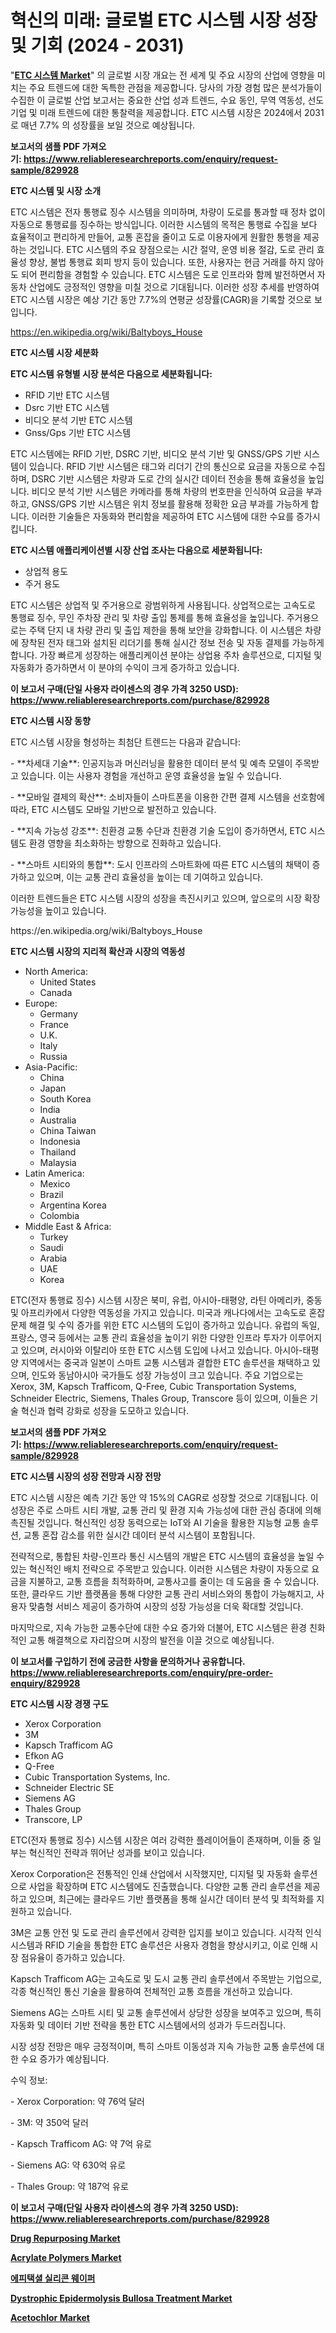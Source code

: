<p><h1>혁신의 미래: 글로벌 ETC 시스템 시장 성장 및 기회 (2024 - 2031)</h1></p><p>"<strong><a href="https://www.reliableresearchreports.com/etc-system-market-in-global-r829928?utm_campaign=106&utm_medium=7&utm_source=Github&utm_content=ia&utm_term=13112024&utm_id=etc-system">ETC 시스템 Market</a></strong>" 의 글로벌 시장 개요는 전 세계 및 주요 시장의 산업에 영향을 미치는 주요 트렌드에 대한 독특한 관점을 제공합니다. 당사의 가장 경험 많은 분석가들이 수집한 이 글로벌 산업 보고서는 중요한 산업 성과 트렌드, 수요 동인, 무역 역동성, 선도 기업 및 미래 트렌드에 대한 통찰력을 제공합니다. ETC 시스템 시장은 2024에서 2031로 매년 7.7% 의 성장률을 보일 것으로 예상됩니다.</p>
<p><strong>보고서의 샘플 PDF 가져오기:&nbsp;<a href="https://www.reliableresearchreports.com/enquiry/request-sample/829928?utm_campaign=106&utm_medium=7&utm_source=Github&utm_content=ia&utm_term=13112024&utm_id=etc-system">https://www.reliableresearchreports.com/enquiry/request-sample/829928</a></strong></p>
<p><strong>ETC 시스템 및 시장 소개</strong></p>
<p><p>ETC 시스템은 전자 통행료 징수 시스템을 의미하며, 차량이 도로를 통과할 때 정차 없이 자동으로 통행료를 징수하는 방식입니다. 이러한 시스템의 목적은 통행료 수집을 보다 효율적이고 편리하게 만들어, 교통 혼잡을 줄이고 도로 이용자에게 원활한 통행을 제공하는 것입니다. ETC 시스템의 주요 장점으로는 시간 절약, 운영 비용 절감, 도로 관리 효율성 향상, 불법 통행료 회피 방지 등이 있습니다. 또한, 사용자는 현금 거래를 하지 않아도 되어 편리함을 경험할 수 있습니다. ETC 시스템은 도로 인프라와 함께 발전하면서 자동차 산업에도 긍정적인 영향을 미칠 것으로 기대됩니다. 이러한 성장 추세를 반영하여 ETC 시스템 시장은 예상 기간 동안 7.7%의 연평균 성장률(CAGR)을 기록할 것으로 보입니다.</p></p>
<p><a href="https://en.wikipedia.org/wiki/Baltyboys_House?utm_campaign=106&utm_medium=7&utm_source=Github&utm_content=ia&utm_term=13112024&utm_id=etc-system">https://en.wikipedia.org/wiki/Baltyboys_House</a></p>
<p><strong>ETC 시스템 시장 세분화</strong></p>
<p><strong>ETC 시스템 유형별 시장 분석은 다음으로 세분화됩니다:</strong></p>
<p><ul><li>RFID 기반 ETC 시스템</li><li>Dsrc 기반 ETC 시스템</li><li>비디오 분석 기반 ETC 시스템</li><li>Gnss/Gps 기반 ETC 시스템</li></ul></p>
<p><p>ETC 시스템에는 RFID 기반, DSRC 기반, 비디오 분석 기반 및 GNSS/GPS 기반 시스템이 있습니다. RFID 기반 시스템은 태그와 리더기 간의 통신으로 요금을 자동으로 수집하며, DSRC 기반 시스템은 차량과 도로 간의 실시간 데이터 전송을 통해 효율성을 높입니다. 비디오 분석 기반 시스템은 카메라를 통해 차량의 번호판을 인식하여 요금을 부과하고, GNSS/GPS 기반 시스템은 위치 정보를 활용해 정확한 요금 부과를 가능하게 합니다. 이러한 기술들은 자동화와 편리함을 제공하여 ETC 시스템에 대한 수요를 증가시킵니다.</p></p>
<p><strong>ETC 시스템 애플리케이션별 시장 산업 조사는 다음으로 세분화됩니다:</strong></p>
<p><ul><li>상업적 용도</li><li>주거 용도</li></ul></p>
<p><p>ETC 시스템은 상업적 및 주거용으로 광범위하게 사용됩니다. 상업적으로는 고속도로 통행료 징수, 무인 주차장 관리 및 차량 출입 통제를 통해 효율성을 높입니다. 주거용으로는 주택 단지 내 차량 관리 및 출입 제한을 통해 보안을 강화합니다. 이 시스템은 차량에 장착된 전자 태그와 설치된 리더기를 통해 실시간 정보 전송 및 자동 결제를 가능하게 합니다. 가장 빠르게 성장하는 애플리케이션 분야는 상업용 주차 솔루션으로, 디지털 및 자동화가 증가하면서 이 분야의 수익이 크게 증가하고 있습니다.</p></p>
<p><strong>이 보고서 구매(단일 사용자 라이센스의 경우 가격 3250 USD): <a href="https://www.reliableresearchreports.com/purchase/829928?utm_campaign=106&utm_medium=7&utm_source=Github&utm_content=ia&utm_term=13112024&utm_id=etc-system">https://www.reliableresearchreports.com/purchase/829928</a></strong></p>
<p><strong>ETC 시스템 시장 동향</strong></p>
<p><p>ETC 시스템 시장을 형성하는 최첨단 트렌드는 다음과 같습니다:</p><p>- **차세대 기술**: 인공지능과 머신러닝을 활용한 데이터 분석 및 예측 모델이 주목받고 있습니다. 이는 사용자 경험을 개선하고 운영 효율성을 높일 수 있습니다.</p><p>- **모바일 결제의 확산**: 소비자들이 스마트폰을 이용한 간편 결제 시스템을 선호함에 따라, ETC 시스템도 모바일 기반으로 발전하고 있습니다.</p><p>- **지속 가능성 강조**: 친환경 교통 수단과 친환경 기술 도입이 증가하면서, ETC 시스템도 환경 영향을 최소화하는 방향으로 진화하고 있습니다.</p><p>- **스마트 시티와의 통합**: 도시 인프라의 스마트화에 따른 ETC 시스템의 채택이 증가하고 있으며, 이는 교통 관리 효율성을 높이는 데 기여하고 있습니다.</p><p>이러한 트렌드들은 ETC 시스템 시장의 성장을 촉진시키고 있으며, 앞으로의 시장 확장 가능성을 높이고 있습니다.</p></p>
<p>https://en.wikipedia.org/wiki/Baltyboys_House</p>
<p><strong>ETC 시스템 시장의 지리적 확산과 시장의 역동성</strong></p>
<p><ul>
    <li>
        North America:
        <ul>
            <li>United States</li>
            <li>Canada</li>
        </ul>
    </li>
    <li>
        Europe:
        <ul>
            <li>Germany</li>
            <li>France</li>
            <li>U.K.</li>
            <li>Italy</li>
            <li>Russia</li>
        </ul>
    </li>
    <li>
        Asia-Pacific:
        <ul>
            <li>China</li>
            <li>Japan</li>
            <li>South Korea</li>
            <li>India</li>
            <li>Australia</li>
            <li>China Taiwan</li>
            <li>Indonesia</li>
            <li>Thailand</li>
            <li>Malaysia</li>
        </ul>
    </li>
    <li>
        Latin America:
        <ul>
            <li>Mexico</li>
            <li>Brazil</li>
            <li>Argentina Korea</li>
            <li>Colombia</li>
        </ul>
    </li>
    <li>
        Middle East & Africa:
        <ul>
            <li>Turkey</li>
            <li>Saudi</li>
            <li>Arabia</li>
            <li>UAE</li>
            <li>Korea</li>
        </ul>
    </li>
    </ul></p>
<p><p>ETC(전자 통행료 징수) 시스템 시장은 북미, 유럽, 아시아-태평양, 라틴 아메리카, 중동 및 아프리카에서 다양한 역동성을 가지고 있습니다. 미국과 캐나다에서는 고속도로 혼잡 문제 해결 및 수익 증가를 위한 ETC 시스템의 도입이 증가하고 있습니다. 유럽의 독일, 프랑스, 영국 등에서는 교통 관리 효율성을 높이기 위한 다양한 인프라 투자가 이루어지고 있으며, 러시아와 이탈리아 또한 ETC 시스템 도입에 나서고 있습니다. 아시아-태평양 지역에서는 중국과 일본이 스마트 교통 시스템과 결합한 ETC 솔루션을 채택하고 있으며, 인도와 동남아시아 국가들도 성장 가능성이 크고 있습니다. 주요 기업으로는 Xerox, 3M, Kapsch Trafficom, Q-Free, Cubic Transportation Systems, Schneider Electric, Siemens, Thales Group, Transcore 등이 있으며, 이들은 기술 혁신과 협력 강화로 성장을 도모하고 있습니다.</p></p>
<p><strong>보고서의 샘플 PDF 가져오기:&nbsp;<a href="https://www.reliableresearchreports.com/enquiry/request-sample/829928?utm_campaign=106&utm_medium=7&utm_source=Github&utm_content=ia&utm_term=13112024&utm_id=etc-system">https://www.reliableresearchreports.com/enquiry/request-sample/829928</a></strong></p>
<p><strong>ETC 시스템 시장의 성장 전망과 시장 전망</strong></p>
<p><p>ETC 시스템 시장은 예측 기간 동안 약 15%의 CAGR로 성장할 것으로 기대됩니다. 이 성장은 주로 스마트 시티 개발, 교통 관리 및 환경 지속 가능성에 대한 관심 증대에 의해 촉진될 것입니다. 혁신적인 성장 동력으로는 IoT와 AI 기술을 활용한 지능형 교통 솔루션, 교통 혼잡 감소를 위한 실시간 데이터 분석 시스템이 포함됩니다.</p><p>전략적으로, 통합된 차량-인프라 통신 시스템의 개발은 ETC 시스템의 효율성을 높일 수 있는 혁신적인 배치 전략으로 주목받고 있습니다. 이러한 시스템은 차량이 자동으로 요금을 지불하고, 교통 흐름을 최적화하며, 교통사고를 줄이는 데 도움을 줄 수 있습니다. 또한, 클라우드 기반 플랫폼을 통해 다양한 교통 관리 서비스와의 통합이 가능해지고, 사용자 맞춤형 서비스 제공이 증가하여 시장의 성장 가능성을 더욱 확대할 것입니다.</p><p>마지막으로, 지속 가능한 교통수단에 대한 수요 증가와 더불어, ETC 시스템은 환경 친화적인 교통 해결책으로 자리잡으며 시장의 발전을 이끌 것으로 예상됩니다.</p></p>
<p><strong>이 보고서를 구입하기 전에 궁금한 사항을 문의하거나 공유합니다. <a href="https://www.reliableresearchreports.com/enquiry/pre-order-enquiry/829928?utm_campaign=106&utm_medium=7&utm_source=Github&utm_content=ia&utm_term=13112024&utm_id=etc-system">https://www.reliableresearchreports.com/enquiry/pre-order-enquiry/829928</a></strong></p>
<p><strong>ETC 시스템 시장 경쟁 구도</strong></p>
<p><ul><li>Xerox Corporation</li><li>3M</li><li>Kapsch Trafficom AG</li><li>Efkon AG</li><li>Q-Free</li><li>Cubic Transportation Systems, Inc.</li><li>Schneider Electric SE</li><li>Siemens AG</li><li>Thales Group</li><li>Transcore, LP</li></ul></p>
<p><p>ETC(전자 통행료 징수) 시스템 시장은 여러 강력한 플레이어들이 존재하며, 이들 중 일부는 혁신적인 전략과 뛰어난 성과를 보이고 있습니다. </p><p>Xerox Corporation은 전통적인 인쇄 산업에서 시작했지만, 디지털 및 자동화 솔루션으로 사업을 확장하며 ETC 시스템에도 진출했습니다. 다양한 교통 관리 솔루션을 제공하고 있으며, 최근에는 클라우드 기반 플랫폼을 통해 실시간 데이터 분석 및 최적화를 지원하고 있습니다. </p><p>3M은 교통 안전 및 도로 관리 솔루션에서 강력한 입지를 보이고 있습니다. 시각적 인식 시스템과 RFID 기술을 통합한 ETC 솔루션은 사용자 경험을 향상시키고, 이로 인해 시장 점유율이 증가하고 있습니다. </p><p>Kapsch Trafficom AG는 고속도로 및 도시 교통 관리 솔루션에서 주목받는 기업으로, 각종 혁신적인 통신 기술을 활용하여 전체적인 교통 흐름을 개선하고 있습니다. </p><p>Siemens AG는 스마트 시티 및 교통 솔루션에서 상당한 성장을 보여주고 있으며, 특히 자동화 및 데이터 기반 전략을 통한 ETC 시스템에서의 성과가 두드러집니다. </p><p>시장 성장 전망은 매우 긍정적이며, 특히 스마트 이동성과 지속 가능한 교통 솔루션에 대한 수요 증가가 예상됩니다. </p><p>수익 정보:  </p><p>- Xerox Corporation: 약 76억 달러  </p><p>- 3M: 약 350억 달러  </p><p>- Kapsch Trafficom AG: 약 7억 유로  </p><p>- Siemens AG: 약 630억 유로  </p><p>- Thales Group: 약 187억 유로  </p></p>
<p><strong>이 보고서 구매(단일 사용자 라이센스의 경우 가격 3250 USD): <a href="https://www.reliableresearchreports.com/purchase/829928?utm_campaign=106&utm_medium=7&utm_source=Github&utm_content=ia&utm_term=13112024&utm_id=etc-system">https://www.reliableresearchreports.com/purchase/829928</a></strong></p>
<p><strong><p><a href="https://issuu.com/reportprime-2/docs/drug-repurposing-market-size-2030.p_bbb5bb3def7944?utm_campaign=106&utm_medium=7&utm_source=Github&utm_content=ia&utm_term=13112024&utm_id=etc-system">Drug Repurposing Market</a></p><p><a href="https://www.linkedin.com/pulse/acrylate-polymers-market-transformation-comparative-9idje?utm_campaign=106&utm_medium=7&utm_source=Github&utm_content=ia&utm_term=13112024&utm_id=etc-system">Acrylate Polymers Market</a></p><p><a href="https://github.com/sougarounis/Market-Research-Report-List-6/blob/main/200484924034.md?utm_campaign=106&utm_medium=7&utm_source=Github&utm_content=ia&utm_term=13112024&utm_id=etc-system">에피택셜 실리콘 웨이퍼</a></p><p><a href="https://issuu.com/reportprime-2/docs/dystrophic-epidermolysis-bullosa-tr_bbfb8972d151ba?utm_campaign=106&utm_medium=7&utm_source=Github&utm_content=ia&utm_term=13112024&utm_id=etc-system">Dystrophic Epidermolysis Bullosa Treatment Market</a></p><p><a href="https://www.linkedin.com/pulse/acetochlor-sector-surge-115-growth-roadmap-2031-dragnet-analytics-on1be?utm_campaign=106&utm_medium=7&utm_source=Github&utm_content=ia&utm_term=13112024&utm_id=etc-system">Acetochlor Market</a></p></strong></p>
<p></p>